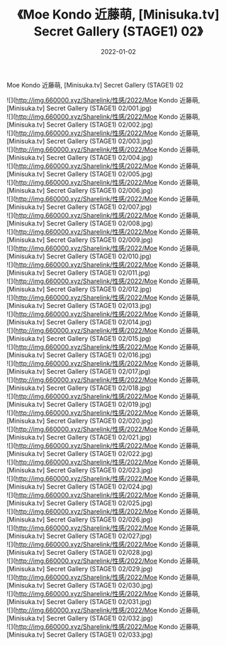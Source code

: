 ﻿---
layout: post
title:  《Moe Kondo 近藤萌, [Minisuka.tv] Secret Gallery (STAGE1) 02》
date:   2022-01-02
img: http://img.660000.xyz/Sharelink/性感/2022/Moe Kondo 近藤萌, [Minisuka.tv] Secret Gallery (STAGE1) 02/000.jpg
categories: [美女, 清纯, 唯美]
---

Moe Kondo 近藤萌, [Minisuka.tv] Secret Gallery (STAGE1) 02

  ![](http://img.660000.xyz/Sharelink/性感/2022/Moe Kondo 近藤萌, [Minisuka.tv] Secret Gallery (STAGE1) 02/001.jpg) <br> ![](http://img.660000.xyz/Sharelink/性感/2022/Moe Kondo 近藤萌, [Minisuka.tv] Secret Gallery (STAGE1) 02/002.jpg) <br> ![](http://img.660000.xyz/Sharelink/性感/2022/Moe Kondo 近藤萌, [Minisuka.tv] Secret Gallery (STAGE1) 02/003.jpg) <br> ![](http://img.660000.xyz/Sharelink/性感/2022/Moe Kondo 近藤萌, [Minisuka.tv] Secret Gallery (STAGE1) 02/004.jpg) <br> ![](http://img.660000.xyz/Sharelink/性感/2022/Moe Kondo 近藤萌, [Minisuka.tv] Secret Gallery (STAGE1) 02/005.jpg) <br> ![](http://img.660000.xyz/Sharelink/性感/2022/Moe Kondo 近藤萌, [Minisuka.tv] Secret Gallery (STAGE1) 02/006.jpg) <br> ![](http://img.660000.xyz/Sharelink/性感/2022/Moe Kondo 近藤萌, [Minisuka.tv] Secret Gallery (STAGE1) 02/007.jpg) <br> ![](http://img.660000.xyz/Sharelink/性感/2022/Moe Kondo 近藤萌, [Minisuka.tv] Secret Gallery (STAGE1) 02/008.jpg) <br> ![](http://img.660000.xyz/Sharelink/性感/2022/Moe Kondo 近藤萌, [Minisuka.tv] Secret Gallery (STAGE1) 02/009.jpg) <br> ![](http://img.660000.xyz/Sharelink/性感/2022/Moe Kondo 近藤萌, [Minisuka.tv] Secret Gallery (STAGE1) 02/010.jpg) <br> ![](http://img.660000.xyz/Sharelink/性感/2022/Moe Kondo 近藤萌, [Minisuka.tv] Secret Gallery (STAGE1) 02/011.jpg) <br> ![](http://img.660000.xyz/Sharelink/性感/2022/Moe Kondo 近藤萌, [Minisuka.tv] Secret Gallery (STAGE1) 02/012.jpg) <br> ![](http://img.660000.xyz/Sharelink/性感/2022/Moe Kondo 近藤萌, [Minisuka.tv] Secret Gallery (STAGE1) 02/013.jpg) <br> ![](http://img.660000.xyz/Sharelink/性感/2022/Moe Kondo 近藤萌, [Minisuka.tv] Secret Gallery (STAGE1) 02/014.jpg) <br> ![](http://img.660000.xyz/Sharelink/性感/2022/Moe Kondo 近藤萌, [Minisuka.tv] Secret Gallery (STAGE1) 02/015.jpg) <br> ![](http://img.660000.xyz/Sharelink/性感/2022/Moe Kondo 近藤萌, [Minisuka.tv] Secret Gallery (STAGE1) 02/016.jpg) <br> ![](http://img.660000.xyz/Sharelink/性感/2022/Moe Kondo 近藤萌, [Minisuka.tv] Secret Gallery (STAGE1) 02/017.jpg) <br> ![](http://img.660000.xyz/Sharelink/性感/2022/Moe Kondo 近藤萌, [Minisuka.tv] Secret Gallery (STAGE1) 02/018.jpg) <br> ![](http://img.660000.xyz/Sharelink/性感/2022/Moe Kondo 近藤萌, [Minisuka.tv] Secret Gallery (STAGE1) 02/019.jpg) <br> ![](http://img.660000.xyz/Sharelink/性感/2022/Moe Kondo 近藤萌, [Minisuka.tv] Secret Gallery (STAGE1) 02/020.jpg) <br> ![](http://img.660000.xyz/Sharelink/性感/2022/Moe Kondo 近藤萌, [Minisuka.tv] Secret Gallery (STAGE1) 02/021.jpg) <br> ![](http://img.660000.xyz/Sharelink/性感/2022/Moe Kondo 近藤萌, [Minisuka.tv] Secret Gallery (STAGE1) 02/022.jpg) <br> ![](http://img.660000.xyz/Sharelink/性感/2022/Moe Kondo 近藤萌, [Minisuka.tv] Secret Gallery (STAGE1) 02/023.jpg) <br> ![](http://img.660000.xyz/Sharelink/性感/2022/Moe Kondo 近藤萌, [Minisuka.tv] Secret Gallery (STAGE1) 02/024.jpg) <br> ![](http://img.660000.xyz/Sharelink/性感/2022/Moe Kondo 近藤萌, [Minisuka.tv] Secret Gallery (STAGE1) 02/025.jpg) <br> ![](http://img.660000.xyz/Sharelink/性感/2022/Moe Kondo 近藤萌, [Minisuka.tv] Secret Gallery (STAGE1) 02/026.jpg) <br> ![](http://img.660000.xyz/Sharelink/性感/2022/Moe Kondo 近藤萌, [Minisuka.tv] Secret Gallery (STAGE1) 02/027.jpg) <br> ![](http://img.660000.xyz/Sharelink/性感/2022/Moe Kondo 近藤萌, [Minisuka.tv] Secret Gallery (STAGE1) 02/028.jpg) <br> ![](http://img.660000.xyz/Sharelink/性感/2022/Moe Kondo 近藤萌, [Minisuka.tv] Secret Gallery (STAGE1) 02/029.jpg) <br> ![](http://img.660000.xyz/Sharelink/性感/2022/Moe Kondo 近藤萌, [Minisuka.tv] Secret Gallery (STAGE1) 02/030.jpg) <br> ![](http://img.660000.xyz/Sharelink/性感/2022/Moe Kondo 近藤萌, [Minisuka.tv] Secret Gallery (STAGE1) 02/031.jpg) <br> ![](http://img.660000.xyz/Sharelink/性感/2022/Moe Kondo 近藤萌, [Minisuka.tv] Secret Gallery (STAGE1) 02/032.jpg) <br> ![](http://img.660000.xyz/Sharelink/性感/2022/Moe Kondo 近藤萌, [Minisuka.tv] Secret Gallery (STAGE1) 02/033.jpg) <br>
